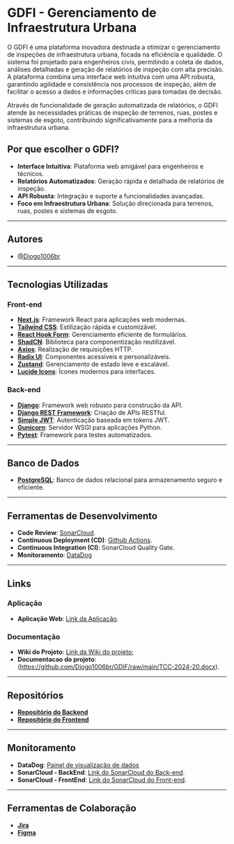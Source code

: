 
# GDFI - Gerenciamento de Infraestrutura Urbana

O GDFI é uma plataforma inovadora destinada a otimizar o gerenciamento de inspeções de infraestrutura urbana, focada na eficiência e qualidade. O sistema foi projetado para engenheiros civis, permitindo a coleta de dados, análises detalhadas e geração de relatórios de inspeção com alta precisão. A plataforma combina uma interface web intuitiva com uma API robusta, garantindo agilidade e consistência nos processos de inspeção, além de facilitar o acesso a dados e informações críticas para tomadas de decisão.

Através de funcionalidade de geração automatizada de relatórios, o GDFI atende às necessidades práticas de inspeção de terrenos, ruas, postes e sistemas de esgoto, contribuindo significativamente para a melhoria da infraestrutura urbana.

## Por que escolher o GDFI?

- **Interface Intuitiva**: Plataforma web amigável para engenheiros e técnicos.
- **Relatórios Automatizados**: Geração rápida e detalhada de relatórios de inspeção.
- **API Robusta**: Integração e suporte a funcionalidades avançadas.
- **Foco em Infraestrutura Urbana**: Solução direcionada para terrenos, ruas, postes e sistemas de esgoto.

---

## Autores

- [@Diogo1006br](https://github.com/Diogo1006br)



---

## Tecnologias Utilizadas

### Front-end

- **[Next.js](https://nextjs.org/)**: Framework React para aplicações web modernas.
- **[Tailwind CSS](https://tailwindcss.com/)**: Estilização rápida e customizável.
- **[React Hook Form](https://react-hook-form.com/)**: Gerenciamento eficiente de formulários.
- **[ShadCN](https://shadcn.dev/)**: Biblioteca para componentização reutilizável.
- **[Axios](https://axios-http.com/)**: Realização de requisições HTTP.
- **[Radix UI](https://radix-ui.com/)**: Componentes acessíveis e personalizáveis.
- **[Zustand](https://zustand-demo.pmnd.rs/)**: Gerenciamento de estado leve e escalável.
- **[Lucide Icons](https://lucide.dev/)**: Ícones modernos para interfaces.

### Back-end

- **[Django](https://www.djangoproject.com/)**: Framework web robusto para construção da API.
- **[Django REST Framework](https://www.django-rest-framework.org/)**: Criação de APIs RESTful.
- **[Simple JWT](https://django-rest-framework-simplejwt.readthedocs.io/)**: Autenticação baseada em tokens JWT.
- **[Gunicorn](https://gunicorn.org/)**: Servidor WSGI para aplicações Python.
- **[Pytest](https://pytest.org/)**: Framework para testes automatizados.

---

## Banco de Dados

- **[PostgreSQL](https://www.postgresql.org/)**: Banco de dados relacional para armazenamento seguro e eficiente.

---

## Ferramentas de Desenvolvimento

- **Code Review**: [SonarCloud](https://sonarcloud.io/).
- **Continuous Deployment (CD)**: [Github Actions](https://github.com/features/actions).
- **Continuous Integration (CI)**: SonarCloud Quality Gate.
- **Monitoramento**: [DataDog](https://www.datadoghq.com)

---

## Links

### Aplicação

- **Aplicação Web**: [Link da Aplicação](https://gdif.site).

### Documentação

- **Wiki do Projeto**: [Link da Wiki do projeto](https://github.com/Diogo1006br/GDIF/wiki);
- **Documentacao do projeto**:(https://github.com/Diogo1006br/GDIF/raw/main/TCC-2024-20.docx).


---

## Repositórios

- **[Repositório do Backend](https://github.com/Diogo1006br/Back-end-tcc)**
- **[Repositório do Frontend](https://github.com/Diogo1006br/Front-end-tcc)**

---

## Monitoramento

- **DataDog**: [Painel de visualização de dados]([#](https://us5.datadoghq.com/infrastructure?app=ntp&host=ip-172-31-9-59.us-east-2.compute.internal)) 
- **SonarCloud - BackEnd**: [Link do SonarCloud do Back-end](https://sonarcloud.io/project/overview?id=Diogo1006br_Back-end-tcc).
- **SonarCloud - FrontEnd**: [Link do SonarCloud do Front-end](https://sonarcloud.io/project/overview?id=Diogo1006br_Front-end-tcc).

---

## Ferramentas de Colaboração

- **[Jira](https://doofram50.atlassian.net/jira/software/projects/KAN/boards/1?atlOrigin=eyJpIjoiZjBlOWI1MzRjYjc1NDU1MGIwZDgwOTAwNjBjN2FlYjciLCJwIjoiaiJ9)**
- **[Figma](https://www.figma.com/design/bSyU9AUrKbymuXMd826HXD/Untitled?node-id=0-1&t=bfDBD1L0unQpbqXT-1)**
  


